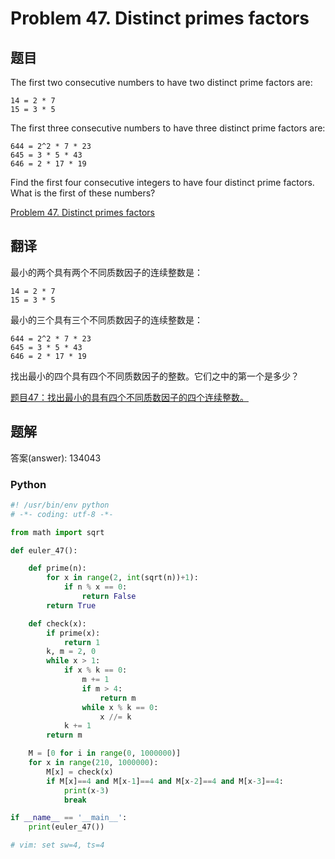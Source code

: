 Problem 47. Distinct primes factors
==================================

## 题目

The first two consecutive numbers to have two distinct prime factors are:

    14 = 2 * 7
    15 = 3 * 5

The first three consecutive numbers to have three distinct prime factors are:

    644 = 2^2 * 7 * 23
    645 = 3 * 5 * 43
    646 = 2 * 17 * 19

Find the first four consecutive integers to have four distinct prime factors. What is the first of these numbers?


[Problem 47. Distinct primes factors](https://projecteuler.net/problem=47 "Problem 47")

## 翻译

最小的两个具有两个不同质数因子的连续整数是：

    14 = 2 * 7
    15 = 3 * 5

最小的三个具有三个不同质数因子的连续整数是：

    644 = 2^2 * 7 * 23
    645 = 3 * 5 * 43
    646 = 2 * 17 * 19

找出最小的四个具有四个不同质数因子的整数。它们之中的第一个是多少？

[题目47：找出最小的具有四个不同质数因子的四个连续整数。](http://pe.spiritzhang.com/index.php/2011-05-11-09-44-54/48-47 "题目47")

## 题解

答案(answer): 134043

### Python

~~~python
#! /usr/bin/env python
# -*- coding: utf-8 -*-

from math import sqrt

def euler_47():

    def prime(n):
        for x in range(2, int(sqrt(n))+1):
            if n % x == 0:
                return False
        return True

    def check(x):
        if prime(x):
            return 1
        k, m = 2, 0
        while x > 1:
            if x % k == 0:
                m += 1
                if m > 4:
                    return m
                while x % k == 0:
                    x //= k
            k += 1
        return m

    M = [0 for i in range(0, 1000000)]
    for x in range(210, 1000000):
        M[x] = check(x)
        if M[x]==4 and M[x-1]==4 and M[x-2]==4 and M[x-3]==4:
            print(x-3)
            break

if __name__ == '__main__':
    print(euler_47())

# vim: set sw=4, ts=4
~~~
